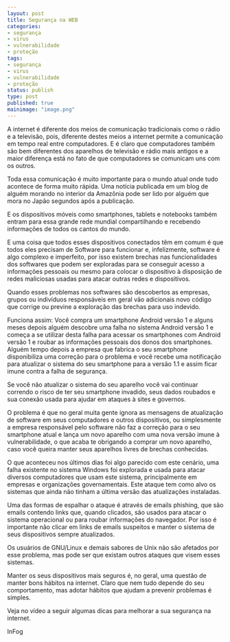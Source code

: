 ```yaml
---
layout: post
title: Segurança na WEB
categories:
- segurança
- virus
- vulnerabilidade
- proteção
tags:
- segurança
- virus
- vulnerabilidade
- proteção
status: publish
type: post
published: true
mainimage: "image.png"
---
```


A internet é diferente dos meios de comunicação tradicionais como o rádio e a
televisão, pois, diferente destes meios a internet permite a comunicação em
tempo real entre computadores. E é claro que computadores também são bem
diferentes dos aparelhos de televisão e rádio mais antigos e a maior diferença
está no fato de que computadores se comunicam uns com os outros.

Toda essa comunicação é muito importante para o mundo atual onde tudo acontece
de forma muito rápida. Uma notícia publicada em um blog de alguém morando no
interior da Amazônia pode ser lido por alguém que mora no Japão segundos após
a publicação.

E os dispositivos móveis como smartphones, tablets e notebooks também entram
para essa grande rede mundial compartilhando e recebendo informações de todos
os cantos do mundo.

E uma coisa que todos esses dispositivos conectados têm em comum é que todos
eles precisam de Software para funcionar e, infelizmente, software é algo
complexo e imperfeito, por isso existem brechas nas funcionalidades dos
softwares que podem ser exploradas para se conseguir acesso a informações
pessoais ou mesmo para colocar o dispositivo à disposição de redes maliciosas
usadas para atacar outras redes e dispositivos.

Quando esses problemas nos softwares são descobertos as empresas, grupos ou
indivíduos responsáveis em geral vão adicionais novo código que corrige ou
previne a exploração das brechas para uso indevido.

Funciona assim: Você compra um smartphone Android versão 1 e alguns meses depois
alguém descobre uma falha no sistema Android versão 1 e começa a se utilizar
desta falha para acessar os smartphones com Android versão 1 e roubar as
informações pessoais dos donos dos smartphones. Alguém tempo depois a empresa
que fabrica o seu smartphone disponibiliza uma correção para o problema e você
recebe uma notificação para atualizar o sistema do seu smartphone para a versão
1.1 e assim ficar imune contra a falha de segurança.

Se você não atualizar o sistema do seu aparelho você vai continuar correndo o
risco de ter seu smartphone invadido, seus dados roubados e sua conexão usada
para ajudar em ataques à sites e governos.

O problema é que no geral muita gente ignora as mensagens de atualização de
software em seus computadores e outros dispositivos, ou simplesmente a empresa
responsável pelo software não faz a correção para o seu smartphone atual e
lança um novo aparelho com uma nova versão imune à vulnerabilidade, o que
acaba te obrigando a comprar um novo aparelho, caso você queira manter seus
aparelhos livres de brechas conhecidas.

O que aconteceu nos últimos dias foi algo parecido com este cenário, uma falha
existente no sistema Windows foi explorada e usada para atacar diversos
computadores que usam este sistema, principalmente em empresas e organizações
governamentais. Este ataque tem como alvo os sistemas que ainda não tinham a
última versão das atualizações instaladas.

Uma das formas de espalhar o ataque é através de emails phishing, que são emails
contendo links que, quando clicados, são usados para atacar o sistema operacional
ou para roubar informações do navegador. Por isso é importante não clicar em
links de emails suspeitos e manter o sistema de seus dispositivos sempre
atualizados.

Os usuários de GNU/Linux e demais sabores de Unix não são afetados por esse
problema, mas pode ser que existam outros ataques que visem esses sistemas.

Manter os seus dispositivos mais seguros é, no geral, uma questão de manter
bons hábitos na internet. Claro que nem tudo depende do seu comportamento, mas
adotar hábitos que ajudam a prevenir problemas é simples.

Veja no vídeo a seguir algumas dicas para melhorar a sua segurança na internet.

InFog
